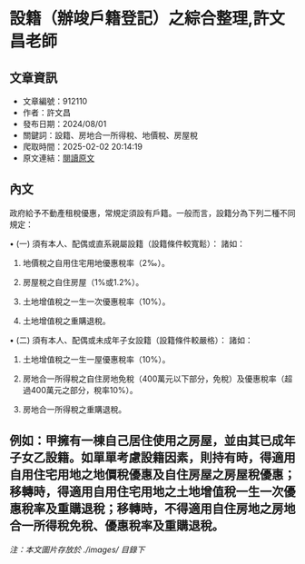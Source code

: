 # 設籍（辦竣戶籍登記）之綜合整理,許文昌老師

## 文章資訊
- 文章編號：912110
- 作者：許文昌
- 發布日期：2024/08/01
- 關鍵詞：設籍、房地合一所得稅、地價稅、房屋稅
- 爬取時間：2025-02-02 20:14:19
- 原文連結：[閱讀原文](https://real-estate.get.com.tw/Columns/detail.aspx?no=912110)

## 內文
政府給予不動產租稅優惠，常規定須設有戶籍。一般而言，設籍分為下列二種不同規定：

• (一) 須有本人、配偶或直系親屬設籍（設籍條件較寬鬆）： 諸如：

1. 地價稅之自用住宅用地優惠稅率（2‰）。

2. 房屋稅之自住房屋（1%或1.2%）。

3. 土地增值稅之一生一次優惠稅率（10%）。

4. 土地增值稅之重購退稅。

• (二) 須有本人、配偶或未成年子女設籍（設籍條件較嚴格）： 諸如：

1. 土地增值稅之一生一屋優惠稅率（10%）。

2. 房地合一所得稅之自住房地免稅（400萬元以下部分，免稅）及優惠稅率（超過400萬元之部分，稅率10%）。

3. 房地合一所得稅之重購退稅。

例如：甲擁有一棟自己居住使用之房屋，並由其已成年子女乙設籍。如單單考慮設籍因素，則持有時，得適用自用住宅用地之地價稅優惠及自住房屋之房屋稅優惠；移轉時，得適用自用住宅用地之土地增值稅一生一次優惠稅率及重購退稅；移轉時，不得適用自住房地之房地合一所得稅免稅、優惠稅率及重購退稅。
---
*注：本文圖片存放於 ./images/ 目錄下*
